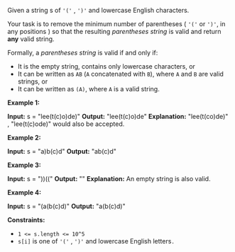 
Given a string  s of `'('` , `')'` and lowercase English characters.

Your task is to remove the minimum number of parentheses ( `'('` or `')'`, in any positions ) so that the resulting  _parentheses string_  is valid and return  **any**  valid string.

Formally, a  _parentheses string_  is valid if and only if:

-   It is the empty string, contains only lowercase characters, or
-   It can be written as `AB` (`A` concatenated with `B`), where `A` and `B` are valid strings, or
-   It can be written as `(A)`, where `A` is a valid string.

**Example 1:**

**Input:** s = "lee(t(c)o)de)"
**Output:** "lee(t(c)o)de"
**Explanation:** "lee(t(co)de)" , "lee(t(c)ode)" would also be accepted.

**Example 2:**

**Input:** s = "a)b(c)d"
**Output:** "ab(c)d"

**Example 3:**

**Input:** s = "))(("
**Output:** ""
**Explanation:** An empty string is also valid.

**Example 4:**

**Input:** s = "(a(b(c)d)"
**Output:** "a(b(c)d)"

**Constraints:**

-   `1 <= s.length <= 10^5`
-   `s[i]` is one of `'('`  ,  `')'`  and lowercase English letters`.`